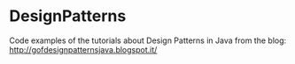 # DesignPatterns
Code examples of the tutorials about Design Patterns in Java from the blog: http://gofdesignpatternsjava.blogspot.it/
